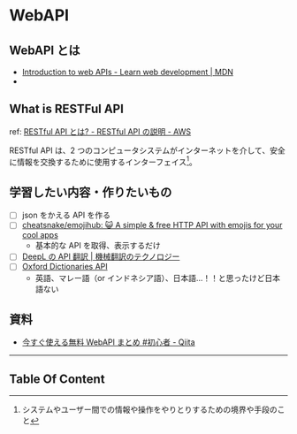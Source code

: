 # WebAPI

## WebAPI とは

- [Introduction to web APIs - Learn web development | MDN](https://developer.mozilla.org/en-US/docs/Learn/JavaScript/Client-side_web_APIs/Introduction)
-

## What is RESTFul API

ref: [RESTful API とは? - RESTful API の説明 - AWS](https://aws.amazon.com/jp/what-is/restful-api/?nc1=h_ls)

RESTful API は、2 つのコンピュータシステムがインターネットを介して、安全に情報を交換するために使用するインターフェイス[^1]。

## 学習したい内容・作りたいもの

- [ ] json をかえる API を作る
- [ ] [cheatsnake/emojihub: 😺 A simple & free HTTP API with emojis for your cool apps](https://github.com/cheatsnake/emojihub)
  - 基本的な API を取得、表示するだけ
- [ ] [DeepL の API 翻訳 | 機械翻訳のテクノロジー](https://www.deepl.com/ja/pro-api)
- [ ] [Oxford Dictionaries API](https://developer.oxforddictionaries.com/)
  - 英語、マレー語（or インドネシア語）、日本語...！！と思ったけど日本語ない

## 資料

- [今すぐ使える無料 WebAPI まとめ #初心者 - Qiita](https://qiita.com/kazuki_tachikawa/items/7b2fead2a9698d1c15e8)

[^1]: システムやユーザー間での情報や操作をやりとりするための境界や手段のこと

---

## Table Of Content